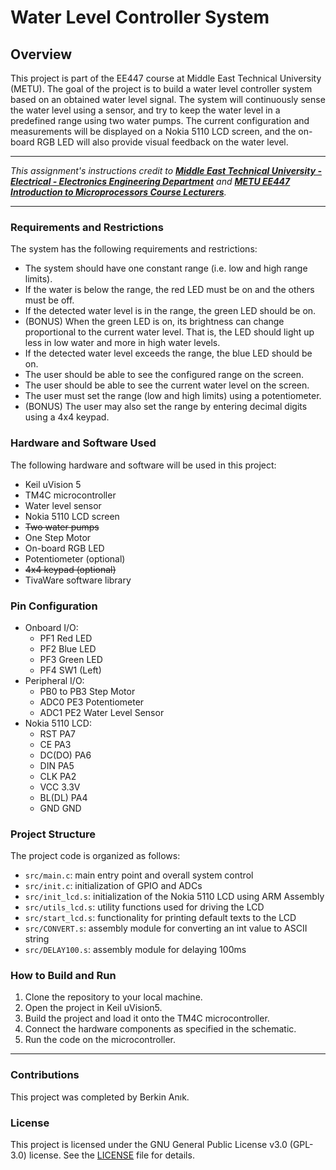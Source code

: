 # Water Level Controller System

## Overview

This project is part of the EE447 course at Middle East Technical University (METU). The goal of the project is to build a water level controller system based on an obtained water level signal. The system will continuously sense the water level using a sensor, and try to keep the water level in a predefined range using two water pumps. The current configuration and measurements will be displayed on a Nokia 5110 LCD screen, and the on-board RGB LED will also provide visual feedback on the water level.

---

_This assignment's instructions credit to [**Middle East Technical University - Electrical - Electronics Engineering Department**](https://eee.metu.edu.tr/) and [**METU EE447 Introduction to Microprocessors Course Lecturers**](https://catalog.metu.edu.tr/course.php?course_code=5670447)._

---

### Requirements and Restrictions

The system has the following requirements and restrictions:

- The system should have one constant range (i.e. low and high range limits).
- If the water is below the range, the red LED must be on and the others must be off.
- If the detected water level is in the range, the green LED should be on.
- (BONUS) When the green LED is on, its brightness can change proportional to the current water level. That is, the LED should light up less in low water and more in high water levels.
- If the detected water level exceeds the range, the blue LED should be on.
- The user should be able to see the configured range on the screen.
- The user should be able to see the current water level on the screen.
- The user must set the range (low and high limits) using a potentiometer.
- (BONUS) The user may also set the range by entering decimal digits using a 4x4 keypad.

### Hardware and Software Used

The following hardware and software will be used in this project:

- Keil uVision 5
- TM4C microcontroller
- Water level sensor
- Nokia 5110 LCD screen
- ~~Two water pumps~~
- One Step Motor
- On-board RGB LED
- Potentiometer (optional)
- ~~4x4 keypad (optional)~~
- TivaWare software library

### Pin Configuration
- Onboard I/O:
  -	PF1 Red LED
  -	PF2 Blue LED
  -	PF3 Green LED
  -	PF4 SW1 (Left)
- Peripheral I/O:
  -	PB0 to PB3 Step Motor
  -	ADC0 PE3 Potentiometer
  -	ADC1 PE2 Water Level Sensor
- Nokia 5110 LCD:
  -	RST PA7
  -	CE PA3
  -	DC(DO) PA6
  -	DIN PA5
  -	CLK PA2
  -	VCC 3.3V
  -	BL(DL) PA4
  -	GND GND

### Project Structure

The project code is organized as follows:

- `src/main.c`: main entry point and overall system control
- `src/init.c`: initialization of GPIO and ADCs
- `src/init_lcd.s`: initialization of the Nokia 5110 LCD using ARM Assembly
- `src/utils_lcd.s`: utility functions used for driving the LCD
- `src/start_lcd.s`: functionality for printing default texts to the LCD 
- `src/CONVERT.s`: assembly module for converting an int value to ASCII string
- `src/DELAY100.s`: assembly module for delaying 100ms

### How to Build and Run

1. Clone the repository to your local machine.
2. Open the project in Keil uVision5.
3. Build the project and load it onto the TM4C microcontroller.
4. Connect the hardware components as specified in the schematic.
5. Run the code on the microcontroller.

---

### Contributions

This project was completed by Berkin Anık.

### License

This project is licensed under the GNU General Public License v3.0 (GPL-3.0) license. See the [LICENSE](LICENSE) file for details.
